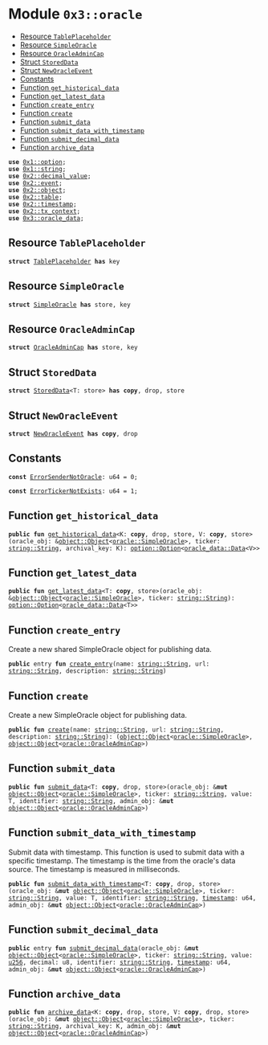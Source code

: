 
<a name="0x3_oracle"></a>

# Module `0x3::oracle`



-  [Resource `TablePlaceholder`](#0x3_oracle_TablePlaceholder)
-  [Resource `SimpleOracle`](#0x3_oracle_SimpleOracle)
-  [Resource `OracleAdminCap`](#0x3_oracle_OracleAdminCap)
-  [Struct `StoredData`](#0x3_oracle_StoredData)
-  [Struct `NewOracleEvent`](#0x3_oracle_NewOracleEvent)
-  [Constants](#@Constants_0)
-  [Function `get_historical_data`](#0x3_oracle_get_historical_data)
-  [Function `get_latest_data`](#0x3_oracle_get_latest_data)
-  [Function `create_entry`](#0x3_oracle_create_entry)
-  [Function `create`](#0x3_oracle_create)
-  [Function `submit_data`](#0x3_oracle_submit_data)
-  [Function `submit_data_with_timestamp`](#0x3_oracle_submit_data_with_timestamp)
-  [Function `submit_decimal_data`](#0x3_oracle_submit_decimal_data)
-  [Function `archive_data`](#0x3_oracle_archive_data)


<pre><code><b>use</b> <a href="">0x1::option</a>;
<b>use</b> <a href="">0x1::string</a>;
<b>use</b> <a href="">0x2::decimal_value</a>;
<b>use</b> <a href="">0x2::event</a>;
<b>use</b> <a href="">0x2::object</a>;
<b>use</b> <a href="">0x2::table</a>;
<b>use</b> <a href="">0x2::timestamp</a>;
<b>use</b> <a href="">0x2::tx_context</a>;
<b>use</b> <a href="oracle_data.md#0x3_oracle_data">0x3::oracle_data</a>;
</code></pre>



<a name="0x3_oracle_TablePlaceholder"></a>

## Resource `TablePlaceholder`



<pre><code><b>struct</b> <a href="oracle.md#0x3_oracle_TablePlaceholder">TablePlaceholder</a> <b>has</b> key
</code></pre>



<a name="0x3_oracle_SimpleOracle"></a>

## Resource `SimpleOracle`



<pre><code><b>struct</b> <a href="oracle.md#0x3_oracle_SimpleOracle">SimpleOracle</a> <b>has</b> store, key
</code></pre>



<a name="0x3_oracle_OracleAdminCap"></a>

## Resource `OracleAdminCap`



<pre><code><b>struct</b> <a href="oracle.md#0x3_oracle_OracleAdminCap">OracleAdminCap</a> <b>has</b> store, key
</code></pre>



<a name="0x3_oracle_StoredData"></a>

## Struct `StoredData`



<pre><code><b>struct</b> <a href="oracle.md#0x3_oracle_StoredData">StoredData</a>&lt;T: store&gt; <b>has</b> <b>copy</b>, drop, store
</code></pre>



<a name="0x3_oracle_NewOracleEvent"></a>

## Struct `NewOracleEvent`



<pre><code><b>struct</b> <a href="oracle.md#0x3_oracle_NewOracleEvent">NewOracleEvent</a> <b>has</b> <b>copy</b>, drop
</code></pre>



<a name="@Constants_0"></a>

## Constants


<a name="0x3_oracle_ErrorSenderNotOracle"></a>



<pre><code><b>const</b> <a href="oracle.md#0x3_oracle_ErrorSenderNotOracle">ErrorSenderNotOracle</a>: u64 = 0;
</code></pre>



<a name="0x3_oracle_ErrorTickerNotExists"></a>



<pre><code><b>const</b> <a href="oracle.md#0x3_oracle_ErrorTickerNotExists">ErrorTickerNotExists</a>: u64 = 1;
</code></pre>



<a name="0x3_oracle_get_historical_data"></a>

## Function `get_historical_data`



<pre><code><b>public</b> <b>fun</b> <a href="oracle.md#0x3_oracle_get_historical_data">get_historical_data</a>&lt;K: <b>copy</b>, drop, store, V: <b>copy</b>, store&gt;(oracle_obj: &<a href="_Object">object::Object</a>&lt;<a href="oracle.md#0x3_oracle_SimpleOracle">oracle::SimpleOracle</a>&gt;, ticker: <a href="_String">string::String</a>, archival_key: K): <a href="_Option">option::Option</a>&lt;<a href="oracle_data.md#0x3_oracle_data_Data">oracle_data::Data</a>&lt;V&gt;&gt;
</code></pre>



<a name="0x3_oracle_get_latest_data"></a>

## Function `get_latest_data`



<pre><code><b>public</b> <b>fun</b> <a href="oracle.md#0x3_oracle_get_latest_data">get_latest_data</a>&lt;T: <b>copy</b>, store&gt;(oracle_obj: &<a href="_Object">object::Object</a>&lt;<a href="oracle.md#0x3_oracle_SimpleOracle">oracle::SimpleOracle</a>&gt;, ticker: <a href="_String">string::String</a>): <a href="_Option">option::Option</a>&lt;<a href="oracle_data.md#0x3_oracle_data_Data">oracle_data::Data</a>&lt;T&gt;&gt;
</code></pre>



<a name="0x3_oracle_create_entry"></a>

## Function `create_entry`

Create a new shared SimpleOracle object for publishing data.


<pre><code><b>public</b> entry <b>fun</b> <a href="oracle.md#0x3_oracle_create_entry">create_entry</a>(name: <a href="_String">string::String</a>, url: <a href="_String">string::String</a>, description: <a href="_String">string::String</a>)
</code></pre>



<a name="0x3_oracle_create"></a>

## Function `create`

Create a new SimpleOracle object for publishing data.


<pre><code><b>public</b> <b>fun</b> <a href="oracle.md#0x3_oracle_create">create</a>(name: <a href="_String">string::String</a>, url: <a href="_String">string::String</a>, description: <a href="_String">string::String</a>): (<a href="_Object">object::Object</a>&lt;<a href="oracle.md#0x3_oracle_SimpleOracle">oracle::SimpleOracle</a>&gt;, <a href="_Object">object::Object</a>&lt;<a href="oracle.md#0x3_oracle_OracleAdminCap">oracle::OracleAdminCap</a>&gt;)
</code></pre>



<a name="0x3_oracle_submit_data"></a>

## Function `submit_data`



<pre><code><b>public</b> <b>fun</b> <a href="oracle.md#0x3_oracle_submit_data">submit_data</a>&lt;T: <b>copy</b>, drop, store&gt;(oracle_obj: &<b>mut</b> <a href="_Object">object::Object</a>&lt;<a href="oracle.md#0x3_oracle_SimpleOracle">oracle::SimpleOracle</a>&gt;, ticker: <a href="_String">string::String</a>, value: T, identifier: <a href="_String">string::String</a>, admin_obj: &<b>mut</b> <a href="_Object">object::Object</a>&lt;<a href="oracle.md#0x3_oracle_OracleAdminCap">oracle::OracleAdminCap</a>&gt;)
</code></pre>



<a name="0x3_oracle_submit_data_with_timestamp"></a>

## Function `submit_data_with_timestamp`

Submit data with timestamp.
This function is used to submit data with a specific timestamp.
The timestamp is the time from the oracle's data source.
The timestamp is measured in milliseconds.


<pre><code><b>public</b> <b>fun</b> <a href="oracle.md#0x3_oracle_submit_data_with_timestamp">submit_data_with_timestamp</a>&lt;T: <b>copy</b>, drop, store&gt;(oracle_obj: &<b>mut</b> <a href="_Object">object::Object</a>&lt;<a href="oracle.md#0x3_oracle_SimpleOracle">oracle::SimpleOracle</a>&gt;, ticker: <a href="_String">string::String</a>, value: T, identifier: <a href="_String">string::String</a>, <a href="">timestamp</a>: u64, admin_obj: &<b>mut</b> <a href="_Object">object::Object</a>&lt;<a href="oracle.md#0x3_oracle_OracleAdminCap">oracle::OracleAdminCap</a>&gt;)
</code></pre>



<a name="0x3_oracle_submit_decimal_data"></a>

## Function `submit_decimal_data`



<pre><code><b>public</b> entry <b>fun</b> <a href="oracle.md#0x3_oracle_submit_decimal_data">submit_decimal_data</a>(oracle_obj: &<b>mut</b> <a href="_Object">object::Object</a>&lt;<a href="oracle.md#0x3_oracle_SimpleOracle">oracle::SimpleOracle</a>&gt;, ticker: <a href="_String">string::String</a>, value: <a href="">u256</a>, decimal: u8, identifier: <a href="_String">string::String</a>, <a href="">timestamp</a>: u64, admin_obj: &<b>mut</b> <a href="_Object">object::Object</a>&lt;<a href="oracle.md#0x3_oracle_OracleAdminCap">oracle::OracleAdminCap</a>&gt;)
</code></pre>



<a name="0x3_oracle_archive_data"></a>

## Function `archive_data`



<pre><code><b>public</b> <b>fun</b> <a href="oracle.md#0x3_oracle_archive_data">archive_data</a>&lt;K: <b>copy</b>, drop, store, V: <b>copy</b>, drop, store&gt;(oracle_obj: &<b>mut</b> <a href="_Object">object::Object</a>&lt;<a href="oracle.md#0x3_oracle_SimpleOracle">oracle::SimpleOracle</a>&gt;, ticker: <a href="_String">string::String</a>, archival_key: K, admin_obj: &<b>mut</b> <a href="_Object">object::Object</a>&lt;<a href="oracle.md#0x3_oracle_OracleAdminCap">oracle::OracleAdminCap</a>&gt;)
</code></pre>

